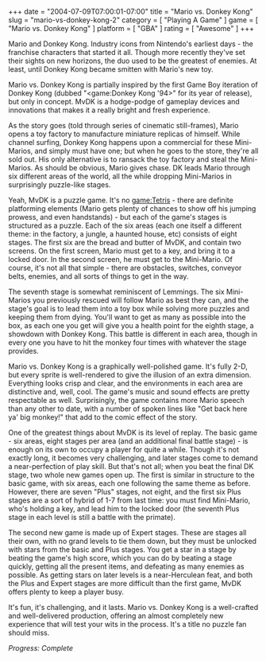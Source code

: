+++
date = "2004-07-09T07:00:01-07:00"
title = "Mario vs. Donkey Kong"
slug = "mario-vs-donkey-kong-2"
category = [ "Playing A Game" ]
game = [ "Mario vs. Donkey Kong" ]
platform = [ "GBA" ]
rating = [ "Awesome" ]
+++

Mario and Donkey Kong. Industry icons from Nintendo's earliest days - the franchise characters that started it all. Though more recently they've set their sights on new horizons, the duo used to be the greatest of enemies. At least, until Donkey Kong became smitten with Mario's new toy.

Mario vs. Donkey Kong is partially inspired by the first Game Boy iteration of Donkey Kong (dubbed "<game:Donkey Kong '94>" for its year of release), but only in concept. MvDK is a hodge-podge of gameplay devices and innovations that makes it a really bright and fresh experience.

As the story goes (told through series of cinematic still-frames), Mario opens a toy factory to manufacture miniature replicas of himself. While channel surfing, Donkey Kong happens upon a commercial for these Mini-Marios, and simply must have one; but when he goes to the store, they're all sold out. His only alternative is to ransack the toy factory and steal the Mini-Marios. As should be obvious, Mario gives chase. DK leads Mario through six different areas of the world, all the while dropping Mini-Marios in surprisingly puzzle-like stages.

Yeah, MvDK is a puzzle game. It's no <game:Tetris> - there are definite platforming elements (Mario gets plenty of chances to show off his jumping prowess, and even handstands) - but each of the game's stages is structured as a puzzle. Each of the six areas (each one itself a different theme: in the factory, a jungle, a haunted house, etc) consists of eight stages. The first six are the bread and butter of MvDK, and contain two screens. On the first screen, Mario must get to a key, and bring it to a locked door. In the second screen, he must get to the Mini-Mario. Of course, it's not all that simple - there are obstacles, switches, conveyor belts, enemies, and all sorts of things to get in the way.

The seventh stage is somewhat reminiscent of Lemmings. The six Mini-Marios you previously rescued will follow Mario as best they can, and the stage's goal is to lead them into a toy box while solving more puzzles and keeping them from dying. You'll want to get as many as possible into the box, as each one you get will give you a health point for the eighth stage, a showdown with Donkey Kong. This battle is different in each area, though in every one you have to hit the monkey four times with whatever the stage provides.

Mario vs. Donkey Kong is a graphically well-polished game. It's fully 2-D, but every sprite is well-rendered to give the illusion of an extra dimension. Everything looks crisp and clear, and the environments in each area are distinctive and, well, cool. The game's music and sound effects are pretty respectable as well. Surprisingly, the game contains more Mario speech than any other to date, with a number of spoken lines like "Get back here ya' big monkey!" that add to the comic effect of the story.

One of the greatest things about MvDK is its level of replay. The basic game - six areas, eight stages per area (and an additional final battle stage) - is enough on its own to occupy a player for quite a while. Though it's not exactly long, it becomes very challenging, and later stages come to demand a near-perfection of play skill. But that's not all; when you beat the final DK stage, two whole new games open up. The first is similar in structure to the basic game, with six areas, each one following the same theme as before. However, there are seven "Plus" stages, not eight, and the first six Plus stages are a sort of hybrid of 1-7 from last time: you must find Mini-Mario, who's holding a key, and lead him to the locked door (the seventh Plus stage in each level is still a battle with the primate).

The second new game is made up of Expert stages. These are stages all their own, with no grand levels to tie them down, but they must be unlocked with stars from the basic and Plus stages. You get a star in a stage by beating the game's high score, which you can do by beating a stage quickly, getting all the present items, and defeating as many enemies as possible. As getting stars on later levels is a near-Herculean feat, and both the Plus and Expert stages are more difficult than the first game, MvDK offers plenty to keep a player busy.

It's fun, it's challenging, and it lasts. Mario vs. Donkey Kong is a well-crafted and well-delivered production, offering an almost completely new experience that will test your wits in the process. It's a title no puzzle fan should miss.

<i>Progress: Complete</i>